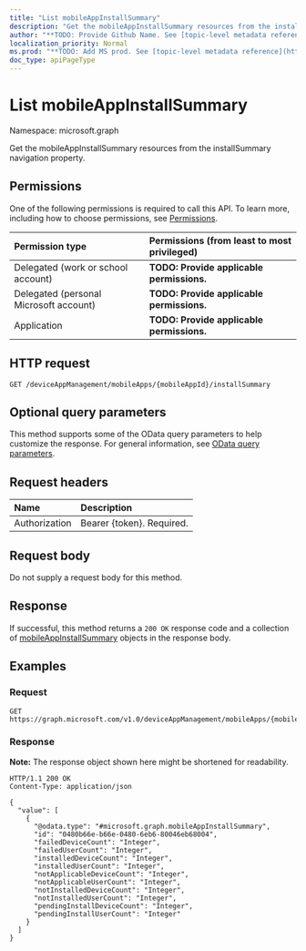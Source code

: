 ```yaml
---
title: "List mobileAppInstallSummary"
description: "Get the mobileAppInstallSummary resources from the installSummary navigation property."
author: "**TODO: Provide Github Name. See [topic-level metadata reference](https://msgo.azurewebsites.net/add/document/guidelines/metadata.html#topic-level-metadata)**"
localization_priority: Normal
ms.prod: "**TODO: Add MS prod. See [topic-level metadata reference](https://msgo.azurewebsites.net/add/document/guidelines/metadata.html#topic-level-metadata)**"
doc_type: apiPageType
---
```


# List mobileAppInstallSummary
Namespace: microsoft.graph



Get the mobileAppInstallSummary resources from the installSummary navigation property.

## Permissions
One of the following permissions is required to call this API. To learn more, including how to choose permissions, see [Permissions](/graph/permissions-reference).

|Permission type|Permissions (from least to most privileged)|
|:---|:---|
|Delegated (work or school account)|**TODO: Provide applicable permissions.**|
|Delegated (personal Microsoft account)|**TODO: Provide applicable permissions.**|
|Application|**TODO: Provide applicable permissions.**|

## HTTP request

<!-- {
  "blockType": "ignored"
}
-->
``` http
GET /deviceAppManagement/mobileApps/{mobileAppId}/installSummary
```

## Optional query parameters
This method supports some of the OData query parameters to help customize the response. For general information, see [OData query parameters](/graph/query-parameters).

## Request headers
|Name|Description|
|:---|:---|
|Authorization|Bearer {token}. Required.|

## Request body
Do not supply a request body for this method.

## Response

If successful, this method returns a `200 OK` response code and a collection of [mobileAppInstallSummary](../resources/mobileappinstallsummary.md) objects in the response body.

## Examples

### Request
<!-- {
  "blockType": "request",
  "name": "list_mobileappinstallsummary"
}
-->
``` http
GET https://graph.microsoft.com/v1.0/deviceAppManagement/mobileApps/{mobileAppId}/installSummary
```


### Response
**Note:** The response object shown here might be shortened for readability.
<!-- {
  "blockType": "response",
  "truncated": true,
  "@odata.type": "Collection(microsoft.graph.mobileAppInstallSummary)"
}
-->
``` http
HTTP/1.1 200 OK
Content-Type: application/json

{
  "value": [
    {
      "@odata.type": "#microsoft.graph.mobileAppInstallSummary",
      "id": "0480b66e-b66e-0480-6eb6-80046eb68004",
      "failedDeviceCount": "Integer",
      "failedUserCount": "Integer",
      "installedDeviceCount": "Integer",
      "installedUserCount": "Integer",
      "notApplicableDeviceCount": "Integer",
      "notApplicableUserCount": "Integer",
      "notInstalledDeviceCount": "Integer",
      "notInstalledUserCount": "Integer",
      "pendingInstallDeviceCount": "Integer",
      "pendingInstallUserCount": "Integer"
    }
  ]
}
```

